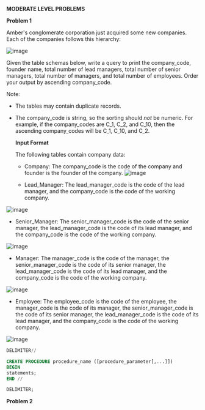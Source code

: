 **MODERATE LEVEL PROBLEMS**


**Problem 1** 

Amber's conglomerate corporation just acquired some new companies. Each of the companies follows this hierarchy: 

![image](https://github.com/user-attachments/assets/6d8d10fb-9d42-41ce-8865-82df9d92289b)

Given the table schemas below, write a query to print the company_code, founder name, total number of lead managers, total number of senior managers, total number of managers, and total number of employees. Order your output by ascending company_code. 

Note:
- The tables may contain duplicate records.
- The company_code is string, so the sorting should *not* be numeric. For example, if the company_codes are C_1, C_2, and C_10, then the ascending company_codes will be C_1, C_10, and C_2.

  **Input Format**

  The following tables contain company data:
  - Company: The company_code is the code of the company and founder is the founder of the company.
 ![image](https://github.com/user-attachments/assets/8efac6ec-ce99-4f7e-8d29-fa812783b1c0)
    
 
  - Lead_Manager: The lead_manager_code is the code of the lead manager, and the company_code is the code of the working company.
 
![image](https://github.com/user-attachments/assets/09febafd-5410-4191-81c7-a664394d6b21)


  - Senior_Manager: The senior_manager_code is the code of the senior manager, the lead_manager_code is the code of its lead manager, and the company_code is the code of the working company.
 
![image](https://github.com/user-attachments/assets/990702f0-f379-4d24-b0c0-11c52373af39)


  - Manager: The manager_code is the code of the manager, the senior_manager_code is the code of its senior manager, the lead_manager_code is the code of its lead manager, and the company_code is the code of the working company.
 
![image](https://github.com/user-attachments/assets/a16003f2-79cf-4c7b-8ca4-58fa479bfb82)


  - Employee: The employee_code is the code of the employee, the manager_code is the code of its manager, the senior_manager_code is the code of its senior manager, the lead_manager_code is the code of its lead manager, and the company_code is the code of the working company.

![image](https://github.com/user-attachments/assets/aa48b164-cf0d-499b-98d3-03d54cf0fd2e)


```SQL
DELIMITER//

CREATE PROCEDURE procedure_name ([procedure_parameter[,...]])
BEGIN
statements;
END //

DELIMITER;
```



**Problem 2**
